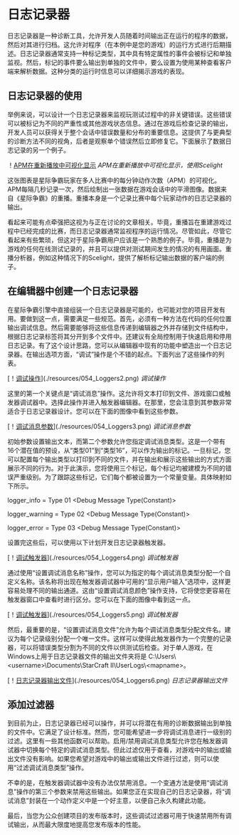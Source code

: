 # 日志记录器

日志记录器是一种诊断工具，允许开发人员随着时间输出正在运行的程序的数据，然后对其进行归档。这允许对程序（在本例中是您的游戏）的运行方式进行后期描述。日志记录器通常支持一种标记类型，其中具有特定属性的事件会被标记和单独监视。然后，标记的事件要么输出到单独的文件中，要么设置为使用某种查看客户端来解析数据。这种分类的运行时信息可以详细揭示游戏的表现。

## 日志记录器的使用

举例来说，可以设计一个日志记录器来监视玩测试过程中的非关键错误。这些错误可以被标记为不同的严重性或其他游戏状态信息。通过在游戏后检查记录的输出，开发人员可以获得关于整个会话中错误数量和分布的重要信息。这提供了与更典型的诊断方法不同的视角，后者是观察单个错误然后立即修复它。下面展示了数据日志记录的另一个例子。

！[APM在重新播放中可视化显示](./resources/054_Loggers1.png)
*APM在重新播放中可视化显示，使用Scelight*

这张图表是星际争霸玩家在多人比赛中的每分钟动作次数（APM）的可视化。 APM每隔几秒记录一次，然后绘制出一张数据在游戏会话中的平滑图像。数据来自《星际争霸》的重播。重播本身是一个记录比赛中每个玩家动作的日志记录器的输出。

看起来可能有点牵强把这视为与正在讨论的文章相关。毕竟，重播旨在重建游戏过程中已经完成的比赛，而日志记录器通常监视程序的运行情况。尽管如此，尽管它看起来有些繁琐，但这对于星际争霸用户应该是一个熟悉的例子。毕竟，重播是为游戏的任何在线测试记录的，并且可以提供对测试期间发生的情况的有用画面。重播分析器，例如这种情况下的Scelight，提供了解析标记输出数据的客户端的例子。

## 在编辑器中创建一个日志记录器

在星际争霸引擎中直接组装一个日志记录器是可能的，也可能对您的项目开发有用。要做到这一点，需要满足一些规范。首先，必须有一种方法在代码的任何位置输出调试信息。然后需要能够将这些信息传递到编辑器之外并存储到文件结构中，根据日志记录标签将其分开到多个文件中。还建议有全局控制用于快速启用和停用日志记录。有了这个设计思路，您可以从编辑器中现有的功能中塑造出一个日志记录器。在输出选项方面，“调试”操作是个不错的起点。下面列出了这些操作的列表。

[！[调试操作](./resources/054_Loggers2.png)](./resources/054_Loggers2.png)
*调试操作*

这里的第一个关键点是“调试消息”操作。这允许将文本打印到文件、游戏窗口或触发器调试器中。选择此操作并进入触发器编辑器。在那里，您会注意到其参数非常适合于日志记录器设计。您可以在下面的图像中看到这些参数。

[！[调试消息参数](./resources/054_Loggers3.png)](./resources/054_Loggers3.png)
*调试消息参数*

初始参数设置输出文本，而第二个参数允许您指定调试消息类型。这是一个带有16个潜在值的预设，从“类型01”到“类型16”，可以作为输出的标记。一旦标记，您可以配置每个输出类型以打印到不同的文件，并在输出和展示这些输出的方式方面展示不同的行为。对于此演示，您将使用三个标记，每个标记均被建模为不同的错误严重级别。为了跟踪这些标记，它们每个都被设置为一个常量变量。具体映射如下所示。

logger_info = Type 01 \<Debug Message Type(Constant)\>

logger_warning = Type 02 \<Debug Message Type(Constant)\>

logger_error = Type 03 \<Debug Message Type(Constant)\>

设置完这些后，可以使用以下计划开发日志记录器触发器。

[！[调试触发器](./resources/054_Loggers4.png)](./resources/054_Loggers4.png)
*调试触发器*

通过使用“设置调试消息名称”操作，您可以为指定的每个调试消息类型分配一个自定义名称。该名称将出现在触发器调试器中可用的“显示用户输入”选项中，这样更容易处理不同的输出通道。这由“设置调试消息颜色”操作支持，它将使您更容易在触发器窗口中查看时进行区分。您可以在下面的图像中看到这一点。

[！[调试触发器](./resources/054_Loggers5.png)](./resources/054_Loggers5.png)
*调试触发器*

然后，最重要的是，“设置调试消息文件”允许为每个调试消息类型分配文件名。建议为每个记录级别分配一个唯一文件。这样可以使得此触发器作为一个完整的记录器，可以将错误类型分割为不同的文件以供测试后检查。对于单人游戏，在Windows上用于日志记录器文件的输出文件夹将是 C:\\Users\\\<username\>\\Documents\\StarCraft II\\UserLogs\\\<mapname\>。

[！[日志记录器输出文件](./resources/054_Loggers6.png)](./resources/054_Loggers6.png)
*日志记录器输出文件*

## 添加过滤器

到目前为止，日志记录器已经可以操作，并可以将潜在有用的诊断数据输出到单独的文件中。它满足了设计标准。然而，您可能希望进一步将调试消息进行一级别的过滤。这里有一些其他函数可以帮助。启用/禁用调试消息类型允许您在触发器调试器中切换每个特定的调试消息类型。但此过滤仅用于查看，对游戏中的输出或输出文件没有影响。如果您希望对游戏中的输出或输出文件进行过滤，则可以使用“过滤调试消息类型”操作。

不幸的是，在触发器调试器中没有办法仅禁用消息。一个变通方法是使用“调试消息”操作的第三个参数来禁用这些输出。如果您正在实现自己的日志记录器，将“调试消息”封装在一个动作定义中是一个好主意，以便自己永久构建此功能。

最后，当您为公众创建项目的发布版本时，这些调试过滤器可用于快速禁用所有调试输出，从而最大限度地提高您发布版本的性能。